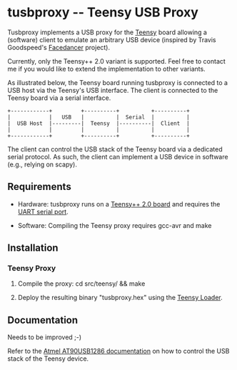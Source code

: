 tusbproxy -- Teensy USB Proxy
=============================

Tusbproxy implements a USB proxy for the [Teensy](http://www.pjrc.com/teensy/)
board allowing a (software) client to emulate an arbitrary USB device
(inspired by Travis Goodspeed's
[Facedancer](http://travisgoodspeed.blogspot.de/2012/07/emulating-usb-devices-with-python.html)
project).

Currently, only the Teensy++ 2.0 variant is supported. Feel free to contact me
if you would like to extend the implementation to other variants.

As illustrated below, the Teensy board running tusbproxy is connected to a USB
host via the Teensy's USB interface. The client is connected to the Teensy board
via a serial interface.

    +------------+         +----------+          +----------+
    |            |   USB   |          |  Serial  |          |
    |  USB Host  |---------|  Teensy  |----------|  Client  |
    |            |         |          |          |          |
    +------------+         +----------+          +----------+

The client can control the USB stack of the Teensy board via a dedicated
serial protocol. As such, the client can implement a USB device in software
(e.g., relying on scapy).


Requirements
------------

* Hardware:
  tusbproxy runs on a [Teensy++ 2.0 board](http://www.pjrc.com/teensy/) and
  requires the [UART serial port](http://www.pjrc.com/teensy/td_uart.html).

* Software:
  Compiling the Teensy proxy requires gcc-avr and make


Installation
------------

### Teensy Proxy

1. Compile the proxy: cd src/teensy/ && make


2. Deploy the resulting binary "tusbproxy.hex" using the
   [Teensy Loader](http://www.pjrc.com/teensy/loader.html).


Documentation
-------------

Needs to be improved ;-)

Refer to the [Atmel AT90USB1286
documentation](http://www.atmel.com/devices/at90usb1286.aspx) on how to control
the USB stack of the Teensy device.
